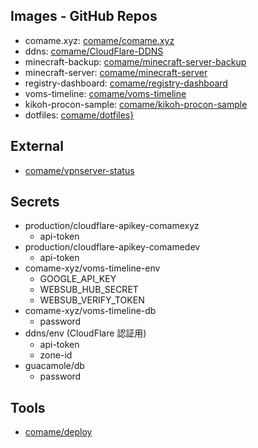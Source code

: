 ## Images - GitHub Repos

- comame.xyz: [comame/comame.xyz](https://github.com/comame/comame.xyz)
- ddns: [comame/CloudFlare-DDNS](https://github.com/comame/CloudFlare-DDNS)
- minecraft-backup: [comame/minecraft-server-backup](https://github.com/comame/minecraft-server-backup)
- minecraft-server: [comame/minecraft-server](https://github.com/comame/minecraft-server)
- registry-dashboard: [comame/registry-dashboard](https://github.com/comame/registry-dashboard)
- voms-timeline: [comame/voms-timeline](https://github.com/comame/voms-timeline)
- kikoh-procon-sample: [comame/kikoh-procon-sample](https://github.com/comame/kikoh-procon-sample)
- dotfiles: [comame/dotfiles}](https://github.com/comame/dotfiles)

## External

- [comame/vpnserver-status](https://github.com/comame/vpnserver-status)

## Secrets

- production/cloudflare-apikey-comamexyz
    - api-token
- production/cloudflare-apikey-comamedev
    - api-token
- comame-xyz/voms-timeline-env
    - GOOGLE_API_KEY
    - WEBSUB_HUB_SECRET
    - WEBSUB_VERIFY_TOKEN
- comame-xyz/voms-timeline-db
    - password
- ddns/env (CloudFlare 認証用)
    - api-token
    - zone-id
- guacamole/db
    - password

## Tools

- [comame/deploy](https://github.com/comame/deploy)
